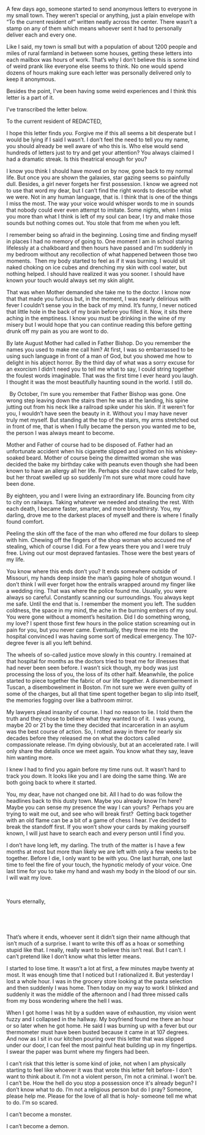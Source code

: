 A few days ago, someone started to send anonymous letters to everyone in my small town. They weren’t special or anything, just a plain envelope with “To the current resident of” written neatly across the center. There wasn’t a stamp on any of them which means whoever sent it had to personally deliver each and every one. 

Like I said, my town is small but with a population of about 1200 people and miles of rural farmland in between some houses, getting these letters into each mailbox was hours of work. That’s why I don’t believe this is some kind of weird prank like everyone else seems to think. No one would spend dozens of hours making sure each letter was personally delivered only to keep it anonymous.

Besides the point, I've been having some weird experiences and I think this letter is a part of it. 

I’ve transcribed the letter below.

To the current resident of REDACTED,

I hope this letter finds *you.* Forgive me if this all seems a bit desperate but I would be lying if I said I wasn’t. I don’t feel the need to tell you my name, you should already be well aware of who this is. Who else would send hundreds of letters just to try and get your attention? You always claimed I had a dramatic streak. Is this theatrical enough for you?

I know you think I should have moved on by now, gone back to my normal life. But once you are shown the galaxies, star gazing seems so painfully dull. Besides, a girl never forgets her first possession. I know we agreed not to use that word my dear, but I can’t find the right words to describe what we were. Not in any human language, that is. I think that is one of the things I miss the most. The way your voice would whisper words to me in sounds that nobody could ever even attempt to imitate. Some nights, when I miss you more than what I think is left of my soul can bear, I try and make those sounds but nothing comes out. You stole that from me when you left.

I remember being so afraid in the beginning. Losing time and finding myself in places I had no memory of going to. One moment I am in school staring lifelessly at a chalkboard and then hours have passed and I’m suddenly in my bedroom without any recollection of what happened between those two moments.  Then my body started to feel as if it was burning. I would sit naked choking on ice cubes and drenching my skin with cool water, but nothing helped. I should have realized it was you sooner. I should have known your touch would always set my skin alight.

That was when Mother demanded she take me to the doctor. I know now that that made you furious but, in the moment, I was nearly delirious with fever I couldn’t sense you in the back of my mind. It’s funny, I never noticed that little hole in the back of my brain before you filled it. Now, it sits there aching in the emptiness. I know you must be drinking in the wine of my misery but I would hope that you can continue reading this before getting drunk off my pain as you are wont to do.

By late August Mother had called in Father Bishop. Do you remember the names you used to make me call him? At first, I was so embarrassed to be using such language in front of a man of God, but you showed me how to delight in his abject horror. By the third day of what was a sorry excuse for an exorcism I didn’t need you to tell me what to say, I could string together the foulest words imaginable. That was the first time I ever heard you laugh. I thought it was the most beautifully haunting sound in the world. I still do.

  By October, I’m sure you remember that Father Bishop was gone. One wrong step leaving down the stairs then he was at the landing, his spine jutting out from his neck like a railroad spike under his skin. If it weren’t for you, I wouldn’t have seen the beauty in it. Without you I may have never truly met myself. But standing at the top of the stairs, my arms stretched out in front of me, that is when I fully became the person you wanted me to be, the person I was always meant to become.

Mother and Father of course had to be disposed of. Father had an unfortunate accident when his cigarette slipped and ignited on his whiskey-soaked beard. Mother of course being the dimwitted woman she was decided the bake my birthday cake with peanuts even though she had been known to have an allergy all her life. Perhaps she could have called for help, but her throat swelled up so suddenly I’m not sure what more could have been done.

By eighteen, you and I were living an extraordinary life. Bouncing from city to city on railways. Taking whatever we needed and stealing the rest. With each death, I became faster, smarter, and more bloodthirsty. You, my darling, drove me to the darkest places of myself and there is where I finally found comfort. 

Peeling the skin off the face of the man who offered me four dollars to sleep with him. Chewing off the fingers of the shop woman who accused me of stealing, which of course I did. For a few years there you and I were truly free. Living out our most depraved fantasies. Those were the best years of my life.

You know where this ends don’t you? It ends somewhere outside of Missouri, my hands deep inside the man’s gaping hole of shotgun wound. I don’t think I will ever forget how the entrails wrapped around my finger like a wedding ring. That was where the police found me. Usually, you were always so careful. Constantly scanning our surroundings. You always kept me safe. Until the end that is. I remember the moment you left. The sudden coldness, the space in my mind, the ache in the burning embers of my soul. You were gone without a moment’s hesitation. Did I do something wrong, my love? I spent those first few hours in the police station screaming out in pain for you, but you never came. Eventually, they threw me into the hospital convinced I was having some sort of medical emergency. The 107-degree fever is all you left behind.

The wheels of so-called justice move slowly in this country. I remained at that hospital for months as the doctors tried to treat me for illnesses that had never been seen before. I wasn’t sick though, my body was just processing the loss of you, the loss of its other half. Meanwhile, the police started to piece together the fabric of our life together. A dismemberment in Tuscan, a disembowelment in Boston. I’m not sure we were even guilty of some of the charges, but all that time spent together began to slip into itself, the memories fogging over like a bathroom mirror.

My lawyers plead insanity of course. I had no reason to lie. I told them the truth and they chose to believe what they wanted to of it.  I was young, maybe 20 or 21 by the time they decided that incarceration in an asylum was the best course of action. So, I rotted away in there for nearly six decades before they released me on what the doctors called compassionate release. I’m dying obviously, but at an accelerated rate. I will only share the details once we meet again. You know what they say, leave him wanting more.

I knew I had to find you again before my time runs out. It wasn’t hard to track you down. It looks like you and I are doing the same thing. We are both going back to where it started. 

You, my dear, have not changed one bit. All I had to do was follow the headlines back to this dusty town. Maybe you already know I’m here?  Maybe you can sense my presence the way I can yours?  Perhaps you are trying to wait me out, and see who will break first?  Getting back together with an old flame can be a bit of a game of chess I hear. I’ve decided to break the standoff first. If you won’t show your cards by making yourself known, I will just have to search each and every person until I find you.

I don’t have long left, my darling. The truth of the matter is I have a few months at most but more than likely we are left with only a few weeks to be together. Before I die, I only want to be with you. One last hurrah, one last time to feel the fire of your touch, the hypnotic melody of your voice. One last time for you to take my hand and wash my body in the blood of our sin. I will wait my love.

 

Yours eternally,

 

 

That’s where it ends, whoever sent it didn’t sign their name although that isn’t much of a surprise. I want to write this off as a hoax or something stupid like that. I really, really want to believe this isn’t real. But I can’t. I can’t pretend like I don’t know what this letter means. 

I started to lose time. It wasn’t a lot at first, a few minutes maybe twenty at most. It was enough time that I noticed but I rationalized it. But yesterday I lost a whole hour. I was in the grocery store looking at the pasta selection and then suddenly I was home. Then today on my way to work I blinked and suddenly it was the middle of the afternoon and I had three missed calls from my boss wondering where the hell I was. 

When I got home I was hit by a sudden wave of exhaustion, my vision went fuzzy and I collapsed in the hallway. My boyfriend found me there an hour or so later when he got home. He said I was burning up with a fever but our thermometer must have been busted because it came in at 107 degrees. And now as I sit in our kitchen pouring over this letter that was slipped under our door, I can feel the most painful heat building up in my fingertips. I swear the paper was burnt where my fingers had been.

I can’t risk that this letter is some kind of joke, not when I am physically starting to feel like whoever it was that wrote this letter felt before- I don’t want to think about it. I’m not a violent person, I’m not a criminal. I won’t be. I can’t be. How the hell do you stop a possession once it's already begun? I don’t know what to do. I’m not a religious person but do I pray? Someone, please help me. Please for the love of all that is holy- someone tell me what to do. I'm so scared.

I can’t become a monster.

I can’t become a demon. 